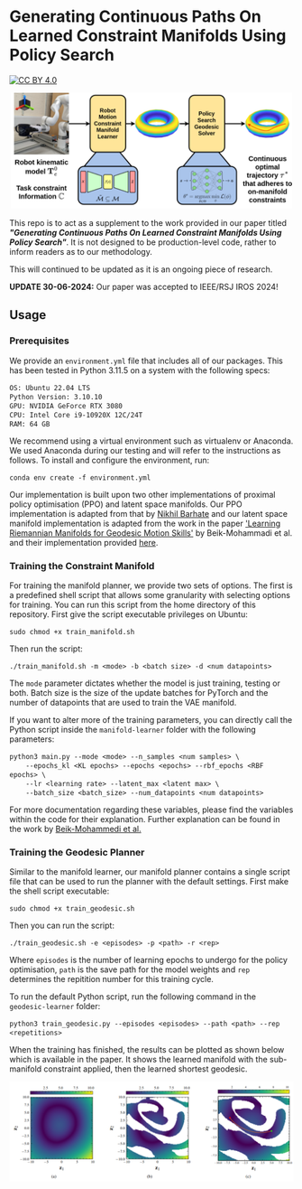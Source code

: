 # Generating Continuous Paths On Learned Constraint Manifolds Using Policy Search

[![CC BY 4.0](https://img.shields.io/badge/License-CC%20BY%204.0-lightgrey.svg)](http://creativecommons.org/licenses/by/4.0/])

<p align="center">
  <img src="assets/paper-model-2.png" width="500">
</p>

This repo is to act as a supplement to the work provided in our paper titled ***"Generating Continuous Paths On Learned Constraint Manifolds Using Policy Search"***. It is not designed to be production-level code, rather to inform readers as to our methodology.

This will continued to be updated as it is an ongoing piece of research.  

**UPDATE 30-06-2024:** Our paper was accepted to IEEE/RSJ IROS 2024!

## Usage

### Prerequisites

We provide an ```environment.yml``` file that includes all of our packages. This has been tested in Python 3.11.5 on a system with the following specs:

```shell
OS: Ubuntu 22.04 LTS
Python Version: 3.10.10
GPU: NVIDIA GeForce RTX 3080
CPU: Intel Core i9-10920X 12C/24T
RAM: 64 GB
```

We recommend using a virtual environment such as virtualenv or Anaconda. We used Anaconda during our testing and will refer to the instructions as follows. To install and configure the environment, run:

```shell
conda env create -f environment.yml
```

Our implementation is built upon two other implementations of proximal policy optimisation (PPO) and latent space manifolds. Our PPO implementation is adapted from that by [Nikhil Barhate](https://github.com/nikhilbarhate99/PPO-PyTorch) and our latent space manifold implementation is adapted from the work in the paper ['Learning Riemannian Manifolds for Geodesic Motion Skills'](https://doi.org/10.15607/RSS.2021.XVII.082) by Beik-Mohammadi et al. and their implementation provided [here](https://github.com/boschresearch/GeodesicMotionSkills).

### Training the Constraint Manifold

For training the manifold planner, we provide two sets of options. The first is a predefined shell script that allows some granularity with selecting options for training. You can run this script from the home directory of this repository. First give the script executable privileges on Ubuntu:

```shell
sudo chmod +x train_manifold.sh
```

Then run the script:

```shell
./train_manifold.sh -m <mode> -b <batch size> -d <num datapoints>
```

The `mode` parameter dictates whether the model is just training, testing or both. Batch size is the size of the update batches for PyTorch and the number of datapoints that are used to train the VAE manifold.

If you want to alter more of the training parameters, you can directly call the Python script inside the `manifold-learner` folder with the following parameters:

```shell
python3 main.py --mode <mode> --n_samples <num samples> \
    --epochs_kl <KL epochs> --epochs <epochs> --rbf_epochs <RBF epochs> \
    --lr <learning rate> --latent_max <latent max> \
    --batch_size <batch_size> --num_datapoints <num datapoints>
```

For more documentation regarding these variables, please find the variables within the code for their explanation. Further explanation can be found in the work by [Beik-Mohammedi et al.](https://github.com/boschresearch/GeodesicMotionSkills)

### Training the Geodesic Planner

Similar to the manifold learner, our manifold planner contains a single script file that can be used to run the planner with the default settings. First make the shell script executable:

```shell
sudo chmod +x train_geodesic.sh
```

Then you can run the script:

```shell
./train_geodesic.sh -e <episodes> -p <path> -r <rep>
```

Where `episodes` is the number of learning epochs to undergo for the policy optimisation, `path` is the save path for the model weights and `rep` determines the repitition number for this training cycle.

To run the default Python script, run the following command in the `geodesic-learner` folder:

```shell
python3 train_geodesic.py --episodes <episodes> --path <path> --rep <repetitions>
```

When the training has finished, the results can be plotted as shown below which is available in the paper. It shows the learned manifold with the sub-manifold constraint applied, then the learned shortest geodesic.

<p align="center">
  <img src="assets/paper-image.png" width="750">
</p>
